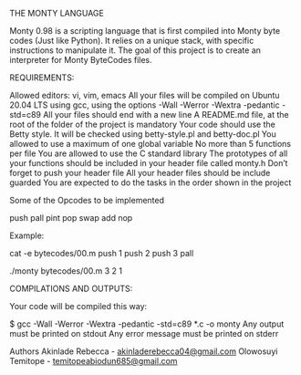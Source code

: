 THE MONTY LANGUAGE

Monty 0.98 is a scripting language that is first compiled into Monty byte codes (Just like Python). It relies on a unique stack, with specific instructions to manipulate it. The goal of this project is to create an interpreter for Monty ByteCodes files.

REQUIREMENTS:

Allowed editors: vi, vim, emacs
All your files will be compiled on Ubuntu 20.04 LTS using gcc, using the options -Wall -Werror -Wextra -pedantic -std=c89
All your files should end with a new line
A README.md file, at the root of the folder of the project is mandatory
Your code should use the Betty style. It will be checked using betty-style.pl and betty-doc.pl
You allowed to use a maximum of one global variable
No more than 5 functions per file
You are allowed to use the C standard library
The prototypes of all your functions should be included in your header file called monty.h
Don’t forget to push your header file
All your header files should be include guarded
You are expected to do the tasks in the order shown in the project

Some of the Opcodes to be implemented

push
pall
pint
pop
swap
add
nop

Example:

cat -e bytecodes/00.m
push 1
push 2
push 3
pall

./monty bytecodes/00.m
3
2
1

COMPILATIONS AND OUTPUTS:

Your code will be compiled this way:

$ gcc -Wall -Werror -Wextra -pedantic -std=c89 *.c -o monty
Any output must be printed on stdout
Any error message must be printed on stderr

Authors
Akinlade Rebecca - akinladerebecca04@gmail.com
Olowosuyi Temitope - temitopeabiodun685@gmail.com
